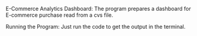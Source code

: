 E-Commerce Analytics Dashboard:
    The program prepares a dashboard for E-commerce purchase read from a cvs file.

Running the Program: 
    Just run the code to get the output in the terminal.